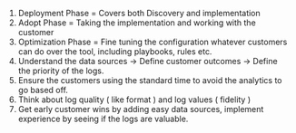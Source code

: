 1. Deployment Phase = Covers both Discovery and implementation
2. Adopt Phase = Taking the implementation and working with the customer
3. Optimization Phase = Fine tuning the configuration whatever customers can do over the tool, including playbooks, rules etc.
4. Understand the data sources -> Define customer outcomes -> Define the priority of the logs.
5. Ensure the customers using the standard time to avoid the analytics to go based off.
6. Think about log quality ( like format ) and log values ( fidelity )
7. Get early customer wins by adding easy data sources, implement experience by seeing if the logs are valuable.